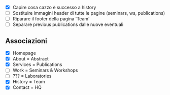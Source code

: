 - [x] Capire cosa cazzo è successo a history
- [ ] Sostituire immagini header di tutte le pagine (seminars, ws, publications)
- [ ] Riparare il footer della pagina 'Team'
- [ ] Separare previous publications dalle nuove eventuali

## Associazioni
- [x] Homepage
- [x] About = Abstract
- [x] Services = Publications
- [ ] Work = Seminars & Workshops
- [ ] ??? = Laboratories
- [x] History = Team
- [x] Contact = HQ
